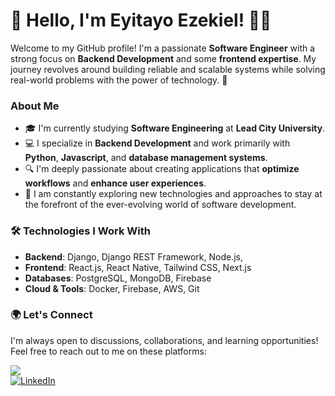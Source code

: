# 👋 Hello, I'm Eyitayo Ezekiel! 👨‍💻

Welcome to my GitHub profile! I'm a passionate **Software Engineer** with a strong focus on **Backend Development** and some **frontend expertise**. My journey revolves around building reliable and scalable systems while solving real-world problems with the power of technology. 🚀

### About Me

- 🎓 I'm currently studying **Software Engineering** at **Lead City University**.
- 💻 I specialize in **Backend Development** and work primarily with **Python**, **Javascript**, and **database management systems**.
- 🔍 I'm deeply passionate about creating applications that **optimize workflows** and **enhance user experiences**.
- 🌱 I am constantly exploring new technologies and approaches to stay at the forefront of the ever-evolving world of software development.

### 🛠️ Technologies I Work With

- **Backend**: Django, Django REST Framework, Node.js,
- **Frontend**: React.js, React Native, Tailwind CSS, Next.js
- **Databases**: PostgreSQL, MongoDB, Firebase
- **Cloud & Tools**: Docker, Firebase, AWS, Git



### 🌍 Let's Connect

I'm always open to discussions, collaborations, and learning opportunities! Feel free to reach out to me on these platforms:

[![](https://img.shields.io/badge/X-@dev_eyitayo-1da1f2?style=for-the-badge&logo=x&logoColor=white)](https://x.com/dev_eyitayo)  
[![LinkedIn](https://img.shields.io/badge/LinkedIn-Eyitayo%20Ezekiel-blue?style=for-the-badge&logo=linkedin&logoColor=white)](https://www.linkedin.com/in/eyitayo-ezekiel/)
